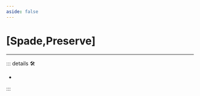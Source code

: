 ```yaml
---
aside: false
---
```

# <py>[<labor>Spade</labor>,<motor>Preserve</motor>]</py>

---

<!-- =================================================== -->
<!-- =================================================== -->
<!-- =================================================== -->
<!-- =================================================== -->
<!-- =================================================== -->
::: details 🛠

-

:::
